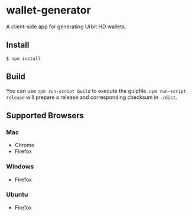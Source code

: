 # wallet-generator

A client-side app for generating Urbit HD wallets.

## Install

```
$ npm install
```

## Build

You can use `npm run-script build` to execute the gulpfile. `npm run-script
release` will prepare a release and corresponding checksum in `./dist`.

## Supported Browsers

### Mac

- Chrome
- Firefox

### Windows

- Firefox

### Ubuntu

- Firefox
